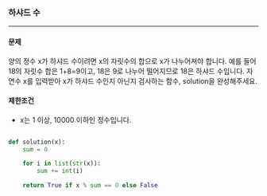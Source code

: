 ### 하샤드 수 ###

<hr>

#### 문제 ####
양의 정수 x가 하샤드 수이려면 x의 자릿수의 합으로 x가 나누어져야 합니다. 예를 들어 18의 자릿수 합은 1+8=9이고, 18은 9로 나누어 떨어지므로 18은 하샤드 수입니다. 자연수 x를 입력받아 x가 하샤드 수인지 아닌지 검사하는 함수, solution을 완성해주세요.

#### 제한조건 ####
- x는 1 이상, 10000 이하인 정수입니다.

```py

def solution(x):
    sum = 0

    for i in list(str(x)):
        sum += int(i)

    return True if x % sum == 0 else False

```